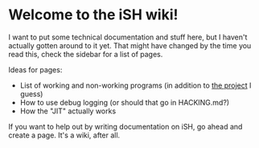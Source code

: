 # Welcome to the iSH wiki!

I want to put some technical documentation and stuff here, but I haven't actually gotten around to it yet. That might have changed by the time you read this, check the sidebar for a list of pages.

Ideas for pages:

* List of working and non-working programs (in addition to [the project](https://github.com/tbodt/ish/projects/7) I guess)
* How to use debug logging (or should that go in HACKING.md?)
* How the "JIT" actually works

If you want to help out by writing documentation on iSH, go ahead and create a page. It's a wiki, after all.